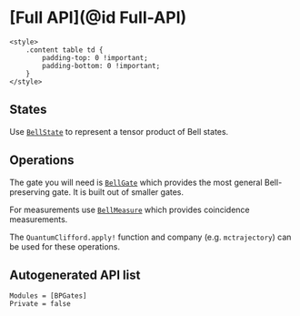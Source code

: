 # [Full API](@id Full-API)

```@raw html
<style>
    .content table td {
        padding-top: 0 !important;
        padding-bottom: 0 !important;
    }
</style>
```

## States

Use [`BellState`](@ref) to represent a tensor product of Bell states.

## Operations

The gate you will need is [`BellGate`](@ref) which provides the most general Bell-preserving gate. It is built out of smaller gates.

For measurements use [`BellMeasure`](@ref) which provides coincidence measurements.

The `QuantumClifford.apply!` function and company (e.g. `mctrajectory`) can be used for these operations.

## Autogenerated API list

```@autodocs
Modules = [BPGates]
Private = false
```
